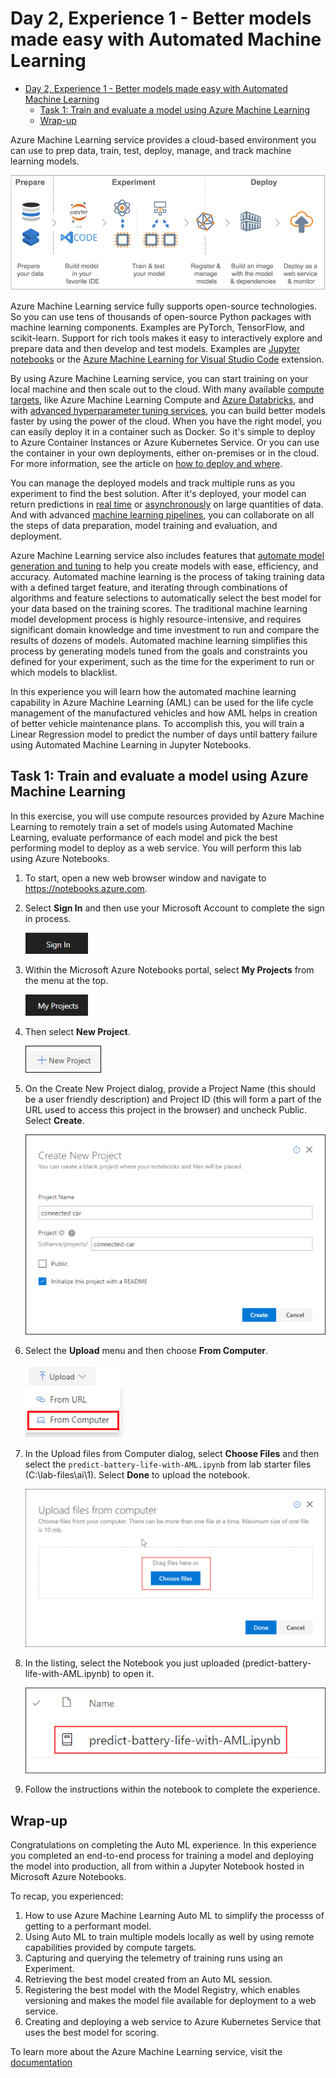 # Day 2, Experience 1 - Better models made easy with Automated Machine Learning

- [Day 2, Experience 1 - Better models made easy with Automated Machine Learning](#day-2-experience-1---better-models-made-easy-with-automated-machine-learning)
  - [Task 1: Train and evaluate a model using Azure Machine Learning](#task-1-train-and-evaluate-a-model-using-azure-machine-learning)
  - [Wrap-up](#wrap-up)

Azure Machine Learning service provides a cloud-based environment you can use to prep data, train, test, deploy, manage, and track machine learning models.

![Azure Machine Learning overview](media/intro.png 'Azure Machine Learning overview')
 
Azure Machine Learning service fully supports open-source technologies. So you can use tens of thousands of open-source Python packages with machine learning components. Examples are PyTorch, TensorFlow, and scikit-learn. Support for rich tools makes it easy to interactively explore and prepare data and then develop and test models. Examples are [Jupyter notebooks](https://jupyter.org) or the [Azure Machine Learning for Visual Studio Code](https://marketplace.visualstudio.com/items/itemName/ms-toolsai.vscode-ai/overview) extension. 

By using Azure Machine Learning service, you can start training on your local machine and then scale out to the cloud. With many available [compute targets](https://docs.microsoft.com%/en-us/azure/machine-learning/service/how-to-set-up-training-targets), like Azure Machine Learning Compute and [Azure Databricks](https://docs.microsoft.com/en-us/azure/azure-databricks/what-is-azure-databricks), and with [advanced hyperparameter tuning services](https://docs.microsoft.com/en-us/azure/machine-learning/service/how-to-tune-hyperparameters), you can build better models faster by using the power of the cloud. When you have the right model, you can easily deploy it in a container such as Docker. So it's simple to deploy to Azure Container Instances or Azure Kubernetes Service. Or you can use the container in your own deployments, either on-premises or in the cloud. For more information, see the article on [how to deploy and where](https://docs.microsoft.com/en-us/azure/machine-learning/service/how-to-deploy-and-where).
 
You can manage the deployed models and track multiple runs as you experiment to find the best solution. After it's deployed, your model can return predictions in [real time](https://docs.microsoft.com/en-us/azure/machine-learning/service/how-to-consume-web-service) or [asynchronously](https://docs.microsoft.com/en-us/azure/machine-learning/service/how-to-run-batch-predictions) on large quantities of data. And with advanced [machine learning pipelines](https://docs.microsoft.com/en-us/azure/machine-learning/service/concept-ml-pipelines), you can collaborate on all the steps of data preparation, model training and evaluation, and deployment.
 
Azure Machine Learning service also includes features that [automate model generation and tuning](https://docs.microsoft.com/en-us/azure/machine-learning/service/tutorial-auto-train-models) to help you create models with ease, efficiency, and accuracy. Automated machine learning is the process of taking training data with a defined target feature, and iterating through combinations of algorithms and feature selections to automatically select the best model for your data based on the training scores. The traditional machine learning model development process is highly resource-intensive, and requires significant domain knowledge and time investment to run and compare the results of dozens of models. Automated machine learning simplifies this process by generating models tuned from the goals and constraints you defined for your experiment, such as the time for the experiment to run or which models to blacklist.

In this experience you will learn how the automated machine learning capability in Azure Machine Learning (AML) can be used for the life cycle management of the manufactured vehicles and how AML helps in creation of better vehicle maintenance plans. To accomplish this, you will train a Linear Regression model to predict the number of days until battery failure using Automated Machine Learning in Jupyter Notebooks.


## Task 1: Train and evaluate a model using Azure Machine Learning

In this exercise, you will use compute resources provided by Azure Machine Learning to remotely train a set of models using Automated Machine Learning, evaluate performance of each model and pick the best performing model to deploy as a web service. You will perform this lab using Azure Notebooks.

1.  To start, open a new web browser window and navigate to <https://notebooks.azure.com>. 

2.  Select **Sign In** and then use your Microsoft Account to complete the sign in process.

    ![The Sign In button](media/01.png 'Sign In')

3.  Within the Microsoft Azure Notebooks portal, select **My Projects** from the menu at the top. 

    ![The My Projects button](media/02.png 'My Projects')

4.  Then select **New Project**.

    ![The New Project button](media/03.png 'New Project')

5.  On the Create New Project dialog, provide a Project Name (this should be a user friendly description) and Project ID (this will form a part of the URL used to access this project in the browser) and uncheck Public. Select **Create**.

    ![The Create New Project dialog](media/04.png 'Create New Project')

6.  Select the **Upload** menu and then choose **From Computer**.

    ![The Upload menu](media/05.png 'Upload')

7. In the Upload files from Computer dialog, select **Choose Files** and then select the `predict-battery-life-with-AML.ipynb` from lab starter files (C:\lab-files\ai\1). Select **Done** to upload the notebook.

    ![The Upload files from Computer dialog](media/06.png 'Upload files from Computer')

8.  In the listing, select the Notebook you just uploaded (predict-battery-life-with-AML.ipynb) to open it. 

    ![Select the notebook](media/07.png 'Select the notebook')

9.  Follow the instructions within the notebook to complete the experience.

## Wrap-up

Congratulations on completing the Auto ML experience. In this experience you completed an end-to-end process for training a model and deploying the model into production, all from within a Jupyter Notebook hosted in Microsoft Azure Notebooks.  

To recap, you experienced:
1. How to use Azure Machine Learning Auto ML to simplify the processs of getting to a performant model.
2. Using Auto ML to train multiple models locally as well by using remote capabilities provided by compute targets.
3. Capturing and querying the telemetry of training runs using an Experiment.
4. Retrieving the best model created from an Auto ML session.
5. Registering the best model with the Model Registry, which enables versioning and makes the model file available for deployment to a web service.
6. Creating and deploying a web service to Azure Kubernetes Service that uses the best model for scoring.

To learn more about the Azure Machine Learning service, visit the [documentation](https://docs.microsoft.com/en-us/azure/machine-learning/service)